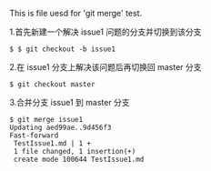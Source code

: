 This is file uesd for 'git merge' test.

1.首先新建一个解决 issue1 问题的分支并切换到该分支
```
$ $ git checkout -b issue1
```

2.在 issue1 分支上解决该问题后再切换回 master 分支
```
$ git checkout master
```

3.合并分支 issue1 到 master 分支
```
$ git merge issue1
Updating aed99ae..9d456f3
Fast-forward
 TestIssue1.md | 1 +
 1 file changed, 1 insertion(+)
 create mode 100644 TestIssue1.md
```
